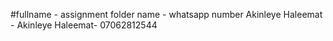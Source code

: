 #fullname - assignment folder name - whatsapp number
Akinleye Haleemat - Akinleye Haleemat- 07062812544